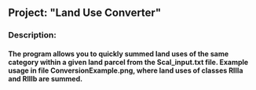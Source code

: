 ## Project: "Land Use Converter"

### Description:
#### The program allows you to quickly summed land uses of the same category within a given land parcel from the Scal_input.txt file. Example usage in file ConversionExample.png, where land uses of classes RIIIa and RIIIb are summed.
